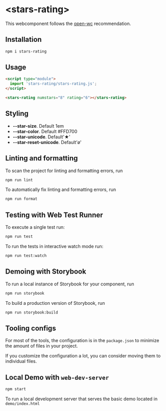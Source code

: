 # \<stars-rating>

This webcomponent follows the [open-wc](https://github.com/open-wc/open-wc) recommendation.

## Installation

```bash
npm i stars-rating
```

## Usage

```html
<script type="module">
  import 'stars-rating/stars-rating.js';
</script>

<stars-rating numstars="8" rating="6"></stars-rating>
```

## Styling

- **--star-size**. Default 1em
- **--star-color**. Default #FFD700
- **--star-unicode**. Default'★'
- **--star-reset-unicode**. Default'ø'

## Linting and formatting

To scan the project for linting and formatting errors, run

```bash
npm run lint
```

To automatically fix linting and formatting errors, run

```bash
npm run format
```

## Testing with Web Test Runner

To execute a single test run:

```bash
npm run test
```

To run the tests in interactive watch mode run:

```bash
npm run test:watch
```

## Demoing with Storybook

To run a local instance of Storybook for your component, run

```bash
npm run storybook
```

To build a production version of Storybook, run

```bash
npm run storybook:build
```

## Tooling configs

For most of the tools, the configuration is in the `package.json` to minimize the amount of files in your project.

If you customize the configuration a lot, you can consider moving them to individual files.

## Local Demo with `web-dev-server`

```bash
npm start
```

To run a local development server that serves the basic demo located in `demo/index.html`
